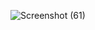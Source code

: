 ![Screenshot (61)](https://user-images.githubusercontent.com/74306039/114997019-11d34c80-9ebd-11eb-995c-6ae0c06d1adf.png)

